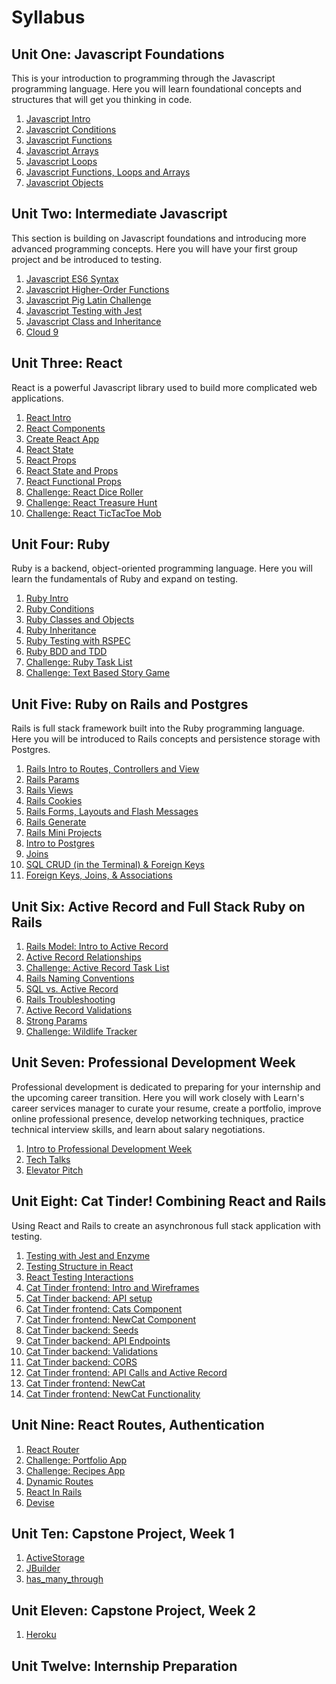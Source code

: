 # Syllabus

## Unit One: Javascript Foundations

This is your introduction to programming through the Javascript programming language. Here you will learn foundational concepts and structures that will get you thinking in code.

1) [Javascript Intro](./js_beginning/01js_intro.md)
2) [Javascript Conditions](./js_beginning/02js_conditions.md)
3) [Javascript Functions](./js_beginning/03js_functions.md)
4) [Javascript Arrays](./js_beginning/04js_arrays.md)
5) [Javascript Loops](./js_beginning/05js_loops.md)
6) [Javascript Functions, Loops and Arrays](./js_beginning/06js_funcLoopsArrays.md)
7) [Javascript Objects](./js_beginning/07js_objects.md)


## Unit Two: Intermediate Javascript

This section is building on Javascript foundations and introducing more advanced programming concepts. Here you will have your first group project and be introduced to testing.

1) [Javascript ES6 Syntax](./js_intermediate/01js_es6_syntax.md)
2) [Javascript Higher-Order Functions](./js_intermediate/02js_higher_order_functions.md)
3) [Javascript Pig Latin Challenge](./js_intermediate/03js_pig_latin_mob.md)
4) [Javascript Testing with Jest](./js_intermediate/04js_testing_jest.md)
5) [Javascript Class and Inheritance](./js_intermediate/05js_class_inheritance.md)
6) [Cloud 9](https://github.com/LEARNAcademy/cloud9-config)


## Unit Three: React

React is a powerful Javascript library used to build more complicated web applications.

1) [React Intro](./react/01react_intro_to_react.md/)
2) [React Components](./react/02react_nested_components.md)
3) [Create React App](./react/03react_create_react_app.md)
4) [React State](./react/04react_state.md/)
5) [React Props](./react/05react_props.md/)
6) [React State and Props](./react/06react_state_and_props.md/)
7) [React Functional Props](./react/07react_functional_props.md/)
8) [Challenge: React Dice Roller](./react/08dice_roller.md/)
9) [Challenge: React Treasure Hunt](./react/09react_treasure_hunt.md/)
10) [Challenge: React TicTacToe Mob](./react/10react_ticktactoe.md/)


## Unit Four: Ruby

Ruby is a backend, object-oriented programming language. Here you will learn the fundamentals of Ruby and expand on testing.

1) [Ruby Intro](./ruby/01rb_intro.md)
2) [Ruby Conditions](./ruby/02rb_cond_methods_loops_hashes.md)
3) [Ruby Classes and Objects](./ruby/03rb_classes_objects.md)
4) [Ruby Inheritance](./ruby/04rb_inheritance.md)
5) [Ruby Testing with RSPEC](./ruby/06rb_rspec.md)
6) [Ruby BDD and TDD](./ruby/08rb_testing.md)
7) [Challenge: Ruby Task List](./ruby/07rb_tasklist_challenge.md)
8) [Challenge: Text Based Story Game](./ruby/09rb_textbased_story.md)


## Unit Five: Ruby on Rails and Postgres

Rails is full stack framework built into the Ruby programming language. Here you will be introduced to Rails concepts and persistence storage with Postgres.

1) [Rails Intro to Routes, Controllers and View](https://github.com/LEARNAcademy/Syllabus/blob/master/Rails-C%26V/01rails_routes_controllers_views.md)
2) [Rails Params](https://github.com/learn-academy-2019-bravo/Syllabus/blob/master/Rails-C%26V/02rails_params.md)
3) [Rails Views](https://github.com/learn-academy-2019-bravo/Syllabus/blob/master/Rails-C%26V/03rails_views.md)
4) [Rails Cookies](https://github.com/learn-academy-2019-bravo/Syllabus/blob/master/Rails-C%26V/04rails_cookies.md)
5) [Rails Forms, Layouts and Flash Messages](https://github.com/learn-academy-2019-bravo/Syllabus/blob/master/Rails-C%26V/05rails_forms_layouts_flash_messages.md)
6) [Rails Generate](https://github.com/learn-academy-2019-bravo/Syllabus/blob/master/Rails-C%26V/06rails_generate.md)
7) [Rails Mini Projects](https://github.com/learn-academy-2019-bravo/Syllabus/blob/master/Rails-C%26V/07rails_miniprojects.md)
8) [Intro to Postgres](./sql/07rails_intro_postgres.md)
9) [Joins](./sql/08rails_sql_joins.md)
10) [SQL CRUD (in the Terminal) & Foreign Keys](./sql/09rails__sql_crud_foreign_keys.md)
11) [Foreign Keys, Joins, & Associations](./sql/10_sql_joins.md)

## Unit Six: Active Record and Full Stack Ruby on Rails

1) [Rails Model: Intro to Active Record](./Rails-M/01intro_active_record.md)
2) [Active Record Relationships](./Rails-M/02rails_activerecord_relationships.md)
3) [Challenge: Active Record Task List](./Rails-M/03rails_active_record_tasklist.md)
4) [Rails Naming Conventions](./Rails-M/04rails_naming_conventions.md)
5) [SQL vs. Active Record](./Rails-M/05rails_sql_vs_activerecord.md)
6) [Rails Troubleshooting](./Rails-M/06rails_troubleshooting.md)
7) [Active Record Validations](./Rails-M/07rails_activerecord_validations.md)
8) [Strong Params](./Rails-M/08rails_strong_parameters.md)
9) [Challenge: Wildlife Tracker](./Rails-M/09rails_wildlife_tracker_challenge.md)

## Unit Seven: Professional Development Week

Professional development is dedicated to preparing for your  internship and the upcoming career transition. Here you will work closely with Learn's career services manager to curate your resume, create a portfolio, improve online professional presence, develop networking techniques, practice technical interview skills, and learn about salary negotiations.

1) [Intro to Professional Development Week](./PD-Week/Intro-to-Professional-Dev-Week-2019A.pdf)
2) [Tech Talks](./PD-Week/Tech-Talks.pdf)
3) [Elevator Pitch](./PD-Week/The-Elevator-Pitch-Presentation.pdf)

## Unit Eight: Cat Tinder! Combining React and Rails

Using React and Rails to create an asynchronous full stack application with testing.

1) [Testing with Jest and Enzyme](./React_and_Rails_Cat_Tinder/Frontend/01react_testing_jest_enzyme.md)
2) [Testing Structure in React](./React_and_Rails_Cat_Tinder/Frontend/02react_testing_app_structure.md)
3) [React Testing Interactions](./React_and_Rails_Cat_Tinder/Frontend/03react_testing_interactions.md)
1) [Cat Tinder frontend: Intro and Wireframes](./React_and_Rails_Cat_Tinder/Frontend/04cat_tinder_intro.md)
4) [Cat Tinder backend: API setup](./React_and_Rails_Cat_Tinder/Backend/01cat_tinder_setup.md)
5) [Cat Tinder frontend: Cats Component](./React_and_Rails_Cat_Tinder/Frontend/05cat_tinder_cats.md)
6) [Cat Tinder frontend: NewCat Component](./React_and_Rails_Cat_Tinder/Frontend/06cat_tinder_new_cats.md)
7) [Cat Tinder backend: Seeds](./React_and_Rails_Cat_Tinder/Backend/02cat_tinder_seeds.md)
8) [Cat Tinder backend: API Endpoints ](./React_and_Rails_Cat_Tinder/Backend/03cat_tinder_API_Endpoints.md)
9) [Cat Tinder backend: Validations](./React_and_Rails_Cat_Tinder/Backend/04cat_tinder_validations.md)
10) [Cat Tinder backend: CORS](./React_and_Rails_Cat_Tinder/Backend/05cat_tinder_CORS.md)
11) [Cat Tinder frontend: API Calls and Active Record](./React_and_Rails_Cat_Tinder/Frontend/07cat_tinder_api_index.md)
12) [Cat Tinder frontend: NewCat](./React_and_Rails_Cat_Tinder/Frontend/08cat_tinder_new_cat_form.md)
13) [Cat Tinder frontend: NewCat Functionality](./React_and_Rails_Cat_Tinder/Frontend/09cat_tinder_form_submit.md)


## Unit Nine: React Routes, Authentication

1) [React Router](./React_and_Rails_Apartment_App/01apartment_app_react_router.md)
2) [Challenge: Portfolio App](./React_and_Rails_Apartment_App/02apartment_app_portfolio_challenge.md)
3) [Challenge: Recipes App ](./React_and_Rails_Apartment_App/03apartment_app_recipes_challenge.md)
4) [Dynamic Routes](./React_and_Rails_Apartment_App/04apartment_app_dynamic_routes.md)
5) [React In Rails](https://classroom.github.com/a/HMg2JmtR)
6) [Devise](./devise-authentication/README.md)

## Unit Ten: Capstone Project, Week 1
1) [ActiveStorage](./Rails_ActiveStorage/README.md)
2) [JBuilder](./Rails_JBuilder/README.md)
3) [has_many_through](./Rails_has_many_through/README.md)

## Unit Eleven: Capstone Project, Week 2
1) [Heroku](./heroku/README.md)

## Unit Twelve: Internship Preparation
